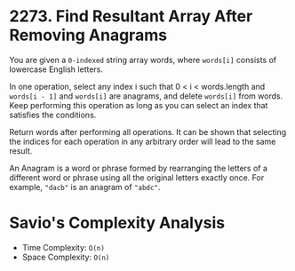 # 2273. Find Resultant Array After Removing Anagrams

You are given a `0-indexed` string array words, where `words[i]` consists of lowercase English letters.

In one operation, select any index i such that 0 < i < words.length and `words[i - 1]` and `words[i]` are anagrams, and delete `words[i]` from words. Keep performing this operation as long as you can select an index that satisfies the conditions.

Return words after performing all operations. It can be shown that selecting the indices for each operation in any arbitrary order will lead to the same result.

An Anagram is a word or phrase formed by rearranging the letters of a different word or phrase using all the original letters exactly once. For example, `"dacb"` is an anagram of `"abdc"`.

# Savio's Complexity Analysis

- Time Complexity: `O(n)`
- Space Complexity: `O(n)`

